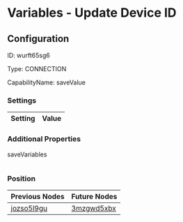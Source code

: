 # Variables - Update Device ID
## Configuration
ID:  wurft65sg6

Type: CONNECTION 

CapabilityName: saveValue

### Settings
| Setting | Value  |
| :------------------------ | ---------------------------------------- |
 




### Additional Properties
saveVariables
 ```json 

```




### Position
| Previous Nodes | Future Nodes |
| :------------- | ------------ |
| [jozso5l9gu](./jozso5l9gu.md) | [3mzgwd5xbx](./3mzgwd5xbx.md) |